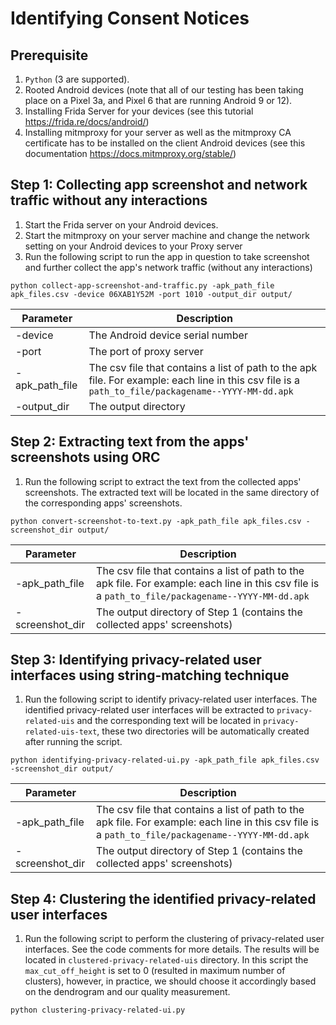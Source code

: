 # Identifying Consent Notices

## Prerequisite
1. `Python` (3 are supported).
2. Rooted Android devices (note that all of our testing has been taking place on a Pixel 3a, and Pixel 6 that are running Android 9 or 12).
3. Installing Frida Server for your devices (see this tutorial https://frida.re/docs/android/)
4. Installing mitmproxy for your server as well as the mitmproxy CA certificate has to be installed on the client Android devices (see this documentation https://docs.mitmproxy.org/stable/)


## Step 1: Collecting app screenshot and network traffic without any interactions
1. Start the Frida server on your Android devices.
2. Start the mitmproxy on your server machine and change the network setting on your Android devices to your Proxy server
3. Run the following script to run the app in question to take screenshot and further collect the app's network traffic (without any interactions)

```shell
python collect-app-screenshot-and-traffic.py -apk_path_file apk_files.csv -device 06XAB1Y52M -port 1010 -output_dir output/
```

| Parameter  | Description |
| ------------- | ------------- |
| -device  | The Android device serial number  |
| -port  | The port of proxy server  |
| -apk_path_file  | The csv file that contains a list of path to the apk file. For example: each line in this csv file is a `path_to_file/packagename--YYYY-MM-dd.apk`  |
| -output_dir  | The output directory |


## Step 2: Extracting text from the apps' screenshots using ORC
1. Run the following script to extract the text from the collected apps' screenshots. The extracted text will be located in the same directory of the corresponding apps' screenshots.

```shell
python convert-screenshot-to-text.py -apk_path_file apk_files.csv -screenshot_dir output/
```

| Parameter  | Description |
| ------------- | ------------- |
| -apk_path_file  | The csv file that contains a list of path to the apk file. For example: each line in this csv file is a `path_to_file/packagename--YYYY-MM-dd.apk`  |
| -screenshot_dir  | The output directory of Step 1 (contains the collected apps' screenshots)|


## Step 3: Identifying privacy-related user interfaces using string-matching technique
1. Run the following script to identify privacy-related user interfaces. The identified privacy-related user interfaces will be extracted to `privacy-related-uis` and the corresponding text will be located in `privacy-related-uis-text`, these two directories will be automatically created after running the script.

```shell
python identifying-privacy-related-ui.py -apk_path_file apk_files.csv -screenshot_dir output/
```

| Parameter  | Description |
| ------------- | ------------- |
| -apk_path_file  | The csv file that contains a list of path to the apk file. For example: each line in this csv file is a `path_to_file/packagename--YYYY-MM-dd.apk`  |
| -screenshot_dir  | The output directory of Step 1 (contains the collected apps' screenshots)|


## Step 4: Clustering the identified privacy-related user interfaces
1. Run the following script to perform the clustering of privacy-related user interfaces. See the code comments for more details. The results will be located in `clustered-privacy-related-uis` directory. In this script the `max_cut_off_height` is set to 0 (resulted in maximum number of clusters), however, in practice, we should choose it accordingly based on the dendrogram and our quality measurement.

```shell
python clustering-privacy-related-ui.py
```
